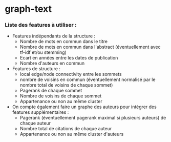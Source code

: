 # graph-text


### Liste des features à utiliser :
* Features indépendants de la structure :
  * Nombre de mots en commun dans le titre
  * Nombre de mots en commun dans l'abstract (éventuellement avec tf-idf et/ou stemming)
  * Ecart en années entre les dates de publication
  * Nombre d'auteurs en commun
* Features de structure :
  * local edge/node connectivity entre les sommets
  * nombre de voisins en commun (éventuellement normalisé par le nombre total de voisins de chaque sommet)
  * Pagerank de chaque sommet
  * Nombre de voisins de chaque sommet
  * Appartenance ou non au même cluster
* On compte également faire un graphe des auteurs pour intégrer des features supplémentaires :
  * Pagerank (éventuellement pagerank maximal si plusieurs auteurs) de chaque auteur
  * Nombre total de citations de chaque auteur
  * Appartenance ou non au même cluster d'auteurs
